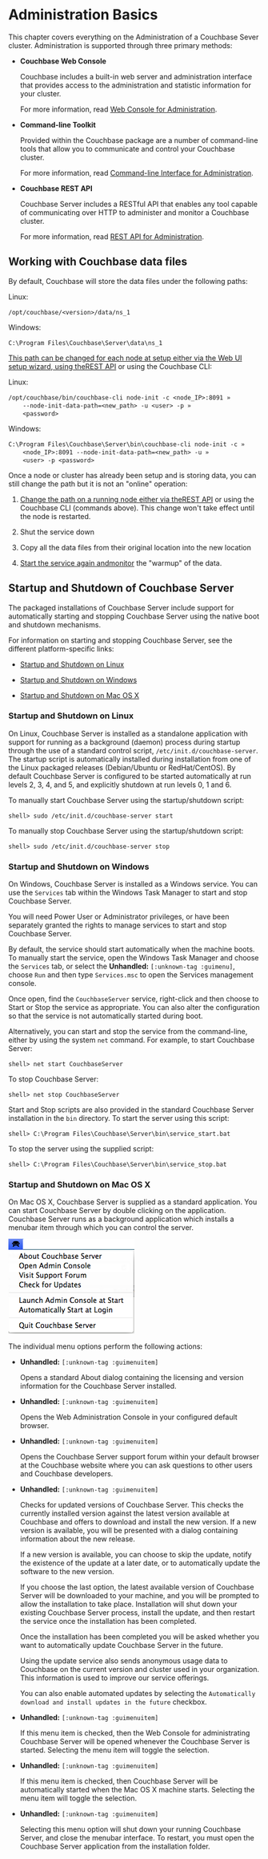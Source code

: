 # Administration Basics

This chapter covers everything on the Administration of a Couchbase Sever
cluster. Administration is supported through three primary methods:

 * **Couchbase Web Console**

   Couchbase includes a built-in web server and administration interface that
   provides access to the administration and statistic information for your
   cluster.

   For more information, read [Web Console for
   Administration](couchbase-manual-ready.html#couchbase-admin-web-console).

 * **Command-line Toolkit**

   Provided within the Couchbase package are a number of command-line tools that
   allow you to communicate and control your Couchbase cluster.

   For more information, read [Command-line Interface for
   Administration](couchbase-manual-ready.html#couchbase-admin-cmdline).

 * **Couchbase REST API**

   Couchbase Server includes a RESTful API that enables any tool capable of
   communicating over HTTP to administer and monitor a Couchbase cluster.

   For more information, read [REST API for
   Administration](couchbase-manual-ready.html#couchbase-admin-restapi).

<a id="couchbase-data-files"></a>

## Working with Couchbase data files

By default, Couchbase will store the data files under the following paths:

Linux:


```
/opt/couchbase/<version>/data/ns_1
```

Windows:


```
C:\Program Files\Couchbase\Server\data\ns_1
```

[This path can be changed for each node at setup either via the Web UI setup
wizard, using theREST API](couchbase-manual-ready.html#couchbase-admin-restapi)
or using the Couchbase CLI:

Linux:


```
/opt/couchbase/bin/couchbase-cli node-init -c <node_IP>:8091 »
    --node-init-data-path=<new_path> -u <user> -p »
    <password>
```

Windows:


```
C:\Program Files\Couchbase\Server\bin\couchbase-cli node-init -c »
    <node_IP>:8091 --node-init-data-path=<new_path> -u »
    <user> -p <password>
```

Once a node or cluster has already been setup and is storing data, you can still
change the path but it is not an "online" operation:

 1. [Change the path on a running node either via theREST
    API](couchbase-manual-ready.html#couchbase-admin-restapi) or using the Couchbase
    CLI (commands above). This change won't take effect until the node is restarted.

 1. Shut the service down

 1. Copy all the data files from their original location into the new location

 1. [Start the service again
    andmonitor](couchbase-manual-ready.html#couchbase-monitoring) the "warmup" of
    the data.

<a id="couchbase-admin-basics-running"></a>

## Startup and Shutdown of Couchbase Server

The packaged installations of Couchbase Server include support for automatically
starting and stopping Couchbase Server using the native boot and shutdown
mechanisms.

For information on starting and stopping Couchbase Server, see the different
platform-specific links:

 * [Startup and Shutdown on
   Linux](couchbase-manual-ready.html#couchbase-admin-basics-running-linux)

 * [Startup and Shutdown on
   Windows](couchbase-manual-ready.html#couchbase-admin-basics-running-windows)

 * [Startup and Shutdown on Mac OS
   X](couchbase-manual-ready.html#couchbase-admin-basics-running-macosx)

<a id="couchbase-admin-basics-running-linux"></a>

### Startup and Shutdown on Linux

On Linux, Couchbase Server is installed as a standalone application with support
for running as a background (daemon) process during startup through the use of a
standard control script, `/etc/init.d/couchbase-server`. The startup script is
automatically installed during installation from one of the Linux packaged
releases (Debian/Ubuntu or RedHat/CentOS). By default Couchbase Server is
configured to be started automatically at run levels 2, 3, 4, and 5, and
explicitly shutdown at run levels 0, 1 and 6.

To manually start Couchbase Server using the startup/shutdown script:


```
shell> sudo /etc/init.d/couchbase-server start
```

To manually stop Couchbase Server using the startup/shutdown script:


```
shell> sudo /etc/init.d/couchbase-server stop
```

<a id="couchbase-admin-basics-running-windows"></a>

### Startup and Shutdown on Windows

On Windows, Couchbase Server is installed as a Windows service. You can use the
`Services` tab within the Windows Task Manager to start and stop Couchbase
Server.

You will need Power User or Administrator privileges, or have been separately
granted the rights to manage services to start and stop Couchbase Server.

By default, the service should start automatically when the machine boots. To
manually start the service, open the Windows Task Manager and choose the
`Services` tab, or select the **Unhandled:** `[:unknown-tag :guimenu]`, choose
`Run` and then type `Services.msc` to open the Services management console.

Once open, find the `CouchbaseServer` service, right-click and then choose to
Start or Stop the service as appropriate. You can also alter the configuration
so that the service is not automatically started during boot.

Alternatively, you can start and stop the service from the command-line, either
by using the system `net` command. For example, to start Couchbase Server:


```
shell> net start CouchbaseServer
```

To stop Couchbase Server:


```
shell> net stop CouchbaseServer
```

Start and Stop scripts are also provided in the standard Couchbase Server
installation in the `bin` directory. To start the server using this script:


```
shell> C:\Program Files\Couchbase\Server\bin\service_start.bat
```

To stop the server using the supplied script:


```
shell> C:\Program Files\Couchbase\Server\bin\service_stop.bat
```

<a id="couchbase-admin-basics-running-macosx"></a>

### Startup and Shutdown on Mac OS X

On Mac OS X, Couchbase Server is supplied as a standard application. You can
start Couchbase Server by double clicking on the application. Couchbase Server
runs as a background application which installs a menubar item through which you
can control the server.


![](images/macosx-menubar.png)

The individual menu options perform the following actions:

 * **Unhandled:** `[:unknown-tag :guimenuitem]`

   Opens a standard About dialog containing the licensing and version information
   for the Couchbase Server installed.

 * **Unhandled:** `[:unknown-tag :guimenuitem]`

   Opens the Web Administration Console in your configured default browser.

 * **Unhandled:** `[:unknown-tag :guimenuitem]`

   Opens the Couchbase Server support forum within your default browser at the
   Couchbase website where you can ask questions to other users and Couchbase
   developers.

 * **Unhandled:** `[:unknown-tag :guimenuitem]`

   Checks for updated versions of Couchbase Server. This checks the currently
   installed version against the latest version available at Couchbase and offers
   to download and install the new version. If a new version is available, you will
   be presented with a dialog containing information about the new release.

   If a new version is available, you can choose to skip the update, notify the
   existence of the update at a later date, or to automatically update the software
   to the new version.

   If you choose the last option, the latest available version of Couchbase Server
   will be downloaded to your machine, and you will be prompted to allow the
   installation to take place. Installation will shut down your existing Couchbase
   Server process, install the update, and then restart the service once the
   installation has been completed.

   Once the installation has been completed you will be asked whether you want to
   automatically update Couchbase Server in the future.

   Using the update service also sends anonymous usage data to Couchbase on the
   current version and cluster used in your organization. This information is used
   to improve our service offerings.

   You can also enable automated updates by selecting the `Automatically download
   and install updates in the future` checkbox.

 * **Unhandled:** `[:unknown-tag :guimenuitem]`

   If this menu item is checked, then the Web Console for administrating Couchbase
   Server will be opened whenever the Couchbase Server is started. Selecting the
   menu item will toggle the selection.

 * **Unhandled:** `[:unknown-tag :guimenuitem]`

   If this menu item is checked, then Couchbase Server will be automatically
   started when the Mac OS X machine starts. Selecting the menu item will toggle
   the selection.

 * **Unhandled:** `[:unknown-tag :guimenuitem]`

   Selecting this menu option will shut down your running Couchbase Server, and
   close the menubar interface. To restart, you must open the Couchbase Server
   application from the installation folder.

<a id="couchbase-bestpractice"></a>
